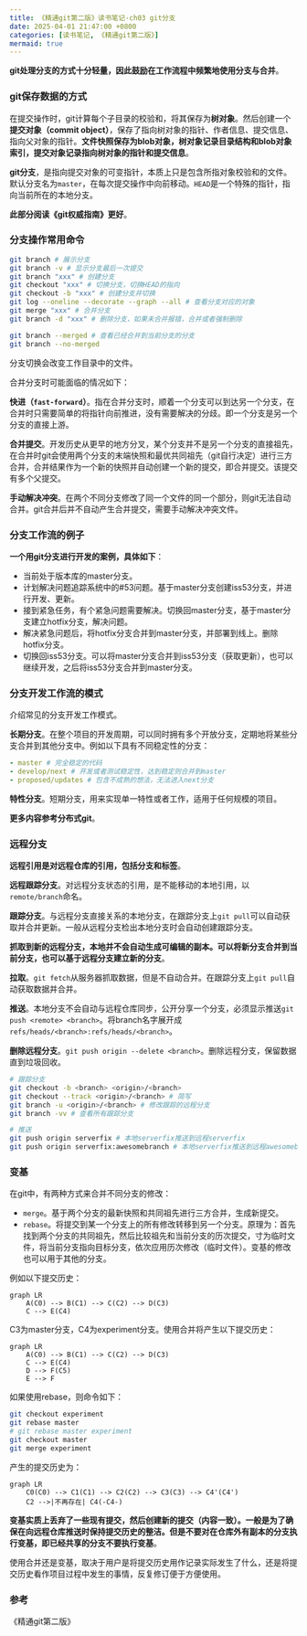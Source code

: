 ```yaml
---
title: 《精通git第二版》读书笔记·ch03 git分支
date: 2025-04-01 21:47:00 +0800
categories: [读书笔记, 《精通git第二版》]
mermaid: true
---
```


**git处理分支的方式十分轻量，因此鼓励在工作流程中频繁地使用分支与合并**。

### git保存数据的方式

在提交操作时，git计算每个子目录的校验和，将其保存为**树对象**。然后创建一个**提交对象（commit object）**，保存了指向树对象的指针、作者信息、提交信息、指向父对象的指针。**文件快照保存为blob对象，树对象记录目录结构和blob对象索引，提交对象记录指向树对象的指针和提交信息**。

**git分支**，是指向提交对象的可变指针，本质上只是包含所指对象校验和的文件。默认分支名为`master`，在每次提交操作中向前移动。`HEAD`是一个特殊的指针，指向当前所在的本地分支。

**此部分阅读《git权威指南》更好**。

### 分支操作常用命令

```bash
git branch # 展示分支
git branch -v # 显示分支最后一次提交
git branch "xxx" # 创建分支
git checkout "xxx" # 切换分支，切换HEAD的指向
git checkout -b "xxx" # 创建分支并切换
git log --oneline --decorate --graph --all # 查看分支对应的对象
git merge "xxx" # 合并分支
git branch -d "xxx" # 删除分支，如果未合并报错，合并或者强制删除

git branch --merged # 查看已经合并到当前分支的分支
git branch --no-merged
```

分支切换会改变工作目录中的文件。

合并分支时可能面临的情况如下：

**快进（`fast-forward`）**。指在合并分支时，顺着一个分支可以到达另一个分支，在合并时只需要简单的将指针向前推进，没有需要解决的分歧。即一个分支是另一个分支的直接上游。

**合并提交**。开发历史从更早的地方分叉，某个分支并不是另一个分支的直接祖先，在合并时git会使用两个分支的末端快照和最优共同祖先（git自行决定）进行三方合并，合并结果作为一个新的快照并自动创建一个新的提交，即合并提交。该提交有多个父提交。

**手动解决冲突**。在两个不同分支修改了同一个文件的同一个部分，则git无法自动合并。git合并后并不自动产生合并提交，需要手动解决冲突文件。

### 分支工作流的例子

**一个用git分支进行开发的案例，具体如下**：
- 当前处于版本库的master分支。
- 计划解决问题追踪系统中的#53问题。基于master分支创建iss53分支，并进行开发、更新。
- 接到紧急任务，有个紧急问题需要解决。切换回master分支，基于master分支建立hotfix分支，解决问题。
- 解决紧急问题后，将hotfix分支合并到master分支，并部署到线上。删除hotfix分支。
- 切换回iss53分支。可以将master分支合并到iss53分支（获取更新），也可以继续开发，之后将iss53分支合并到master分支。

### 分支开发工作流的模式

介绍常见的分支开发工作模式。

**长期分支**。在整个项目的开发周期，可以同时拥有多个开放分支，定期地将某些分支合并到其他分支中。例如以下具有不同稳定性的分支：

```yaml
- master # 完全稳定的代码
- develop/next # 开发或者测试稳定性，达到稳定则合并到master
- proposed/updates # 包含不成熟的想法，无法进入next分支
```

**特性分支**。短期分支，用来实现单一特性或者工作，适用于任何规模的项目。

**更多内容参考分布式git**。

### 远程分支

**远程引用是对远程仓库的引用，包括分支和标签**。

**远程跟踪分支**。对远程分支状态的引用，是不能移动的本地引用，以`remote/branch`命名。

**跟踪分支**。与远程分支直接关系的本地分支，在跟踪分支上`git pull`可以自动获取并合并更新。一般从远程分支检出本地分支时会自动创建跟踪分支。

**抓取到新的远程分支，本地并不会自动生成可编辑的副本。可以将新分支合并到当前分支，也可以基于远程分支建立新的分支**。

**拉取**。`git fetch`从服务器抓取数据，但是不自动合并。在跟踪分支上`git pull`自动获取数据并合并。

**推送**。本地分支不会自动与远程仓库同步，公开分享一个分支，必须显示推送`git push <remote> <branch>`。将branch名字展开成`refs/heads/<branch>:refs/heads/<branch>`。

**删除远程分支**。`git push origin --delete <branch>`。删除远程分支，保留数据直到垃圾回收。

```bash
# 跟踪分支
git checkout -b <branch> <origin>/<branch>
git checkout --track <origin>/<branch> # 简写
git branch -u <origin>/<branch> # 修改跟踪的远程分支
git branch -vv # 查看所有跟踪分支

# 推送
git push origin serverfix # 本地serverfix推送到远程serverfix
git push origin serverfix:awesomebranch # 本地serverfix推送到远程awesomebranch
```

### 变基

在git中，有两种方式来合并不同分支的修改：
- `merge`。基于两个分支的最新快照和共同祖先进行三方合并，生成新提交。
- `rebase`。将提交到某一个分支上的所有修改转移到另一个分支。原理为：首先找到两个分支的共同祖先，然后比较祖先和当前分支的历次提交，寸为临时文件，将当前分支指向目标分支，依次应用历次修改（临时文件）。变基的修改也可以用于其他的分支。

例如以下提交历史：

```mermaid
graph LR
    A(C0) --> B(C1) --> C(C2) --> D(C3)
    C --> E(C4)
```

C3为master分支，C4为experiment分支。使用合并将产生以下提交历史：

```mermaid
graph LR
    A(C0) --> B(C1) --> C(C2) --> D(C3)
    C --> E(C4)
    D --> F(C5)
    E --> F
```

如果使用rebase，则命令如下：

```bash
git checkout experiment
git rebase master
# git rebase master experiment
git checkout master
git merge experiment
```

产生的提交历史为：

```mermaid
graph LR
    C0(C0) --> C1(C1) --> C2(C2) --> C3(C3) --> C4'(C4')
    C2 -->|不再存在| C4(-C4-)
```

**变基实质上丢弃了一些现有提交，然后创建新的提交（内容一致）。一般是为了确保在向远程仓库推送时保持提交历史的整洁。但是不要对在仓库外有副本的分支执行变基，即已经共享的分支不要执行变基**。

使用合并还是变基，取决于用户是将提交历史用作记录实际发生了什么，还是将提交历史看作项目过程中发生的事情，反复修订便于方便使用。

### 参考

《精通git第二版》
